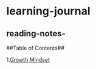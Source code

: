 # learning-journal

## reading-notes- ##

##Table of Contents##

1.[Growth Mindset](Learning-Journal.md)
